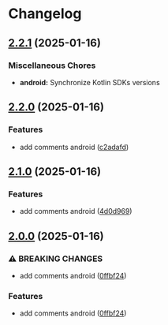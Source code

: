 # Changelog

## [2.2.1](https://github.com/1abhishekpandey/abhishek-kotlin/compare/v2.2.0...v2.2.1) (2025-01-16)

### Miscellaneous Chores

* **android:** Synchronize Kotlin SDKs versions


## [2.2.0](https://github.com/1abhishekpandey/abhishek-kotlin/compare/v2.1.0...v2.2.0) (2025-01-16)

### Features

* add comments android ([c2adafd](https://github.com/1abhishekpandey/abhishek-kotlin/commit/c2adafd))


## [2.1.0](https://github.com/1abhishekpandey/abhishek-kotlin/compare/v2.0.0...v2.1.0) (2025-01-16)

### Features

* add comments android ([4d0d969](https://github.com/1abhishekpandey/abhishek-kotlin/commit/4d0d969))


## [2.0.0](https://github.com/1abhishekpandey/abhishek-kotlin/compare/v1.0.0...v2.0.0) (2025-01-16)

### ⚠ BREAKING CHANGES

* add comments android ([0ffbf24](https://github.com/1abhishekpandey/abhishek-kotlin/commit/0ffbf24))

### Features

* add comments android ([0ffbf24](https://github.com/1abhishekpandey/abhishek-kotlin/commit/0ffbf24))

